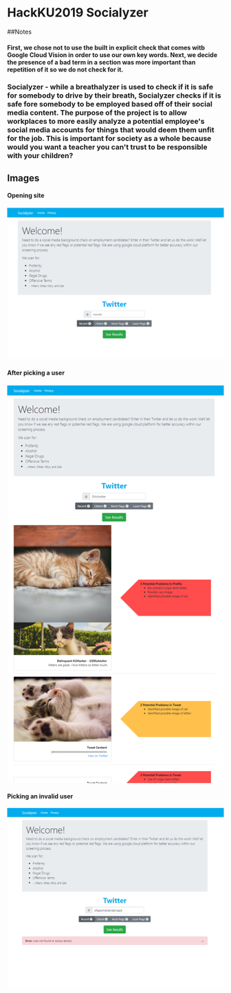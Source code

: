 # HackKU2019 Socialyzer
##Notes
#### First, we chose not to use the built in explicit check that comes witb Google Cloud Vision in order to use our own key words. Next, we decide the presence of a bad term in a section was more important than repetition of it so we do not check for it.
### Socialyzer - while a breathalyzer is used to check if it is safe for somebody to drive by their breath, Socialyzer checks if it is safe fore somebody to be employed based off of their social media content. The purpose of the project is to allow workplaces to more easily analyze a potential employee's social media accounts for things that would deem them unfit for the job. This is important for society as a whole because would you want a teacher you can't trust to be responsible with your children?

## Images
#### Opening site
![](images/Socialyzer-Empty.PNG?raw=true)
#### After picking a user
![](images/Socialyzer.PNG?raw=true)
#### Picking an invalid user
![](images/Socialyzer-Bad.PNG?raw=true)
